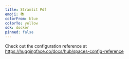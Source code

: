```yaml
---
title: Stramlit Pdf
emoji: 📚
colorFrom: blue
colorTo: yellow
sdk: docker
pinned: false
---
```


Check out the configuration reference at https://huggingface.co/docs/hub/spaces-config-reference